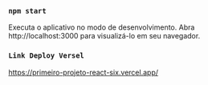 ### `npm start`

Executa o aplicativo no modo de desenvolvimento.
Abra http://localhost:3000 para visualizá-lo em seu navegador.


### `Link Deploy Versel`

https://primeiro-projeto-react-six.vercel.app/